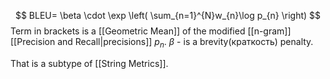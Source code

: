 $$
BLEU= \beta \cdot \exp \left( \sum_{n=1}^{N}w_{n}\log p_{n} \right) 
$$
Term in brackets is a [[Geometric Mean]] of the modified [[n-gram]] [[Precision and Recall|precisions]] $p_{n}$.  $\beta$ - is a brevity(краткость) penalty. 

That is a subtype of [[String Metrics]]. 